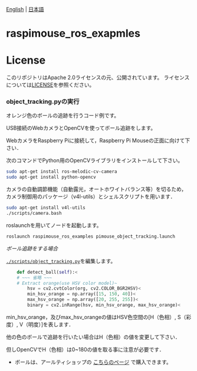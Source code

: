 [English](README.en.md) | [日本語](README.md)

# raspimouse_ros_exapmles

# License

このリポジトリはApache 2.0ライセンスの元、公開されています。 
ライセンスについては[LICENSE](./LICENSE)を参照ください。

### object_tracking.pyの実行

オレンジ色のボールの追跡を行うコード例です。

USB接続のWebカメラとOpenCVを使ってボール追跡をします。

WebカメラをRaspberry Piに接続して，Raspberry Pi Mouseの正面に向けて下さい．

次のコマンドでPython用のOpenCVライブラリをインストールして下さい。
```sh
sudo apt-get install ros-melodic-cv-camera
sudo apt-get install python-opencv
```

カメラの自動調節機能（自動露光，オートホワイトバランス等）を切るため，
カメラ制御用のパッケージ（v4l-utils）とシェルスクリプトを用います．

```sh
sudo apt-get install v4l-utils
./scripts/camera.bash
```


roslaunchを用いてノードを起動します。
```sh
roslaunch raspimouse_ros_examples pimouse_object_tracking.launch
```

[Raspberry PiのローカルIPアドレス]:8080でカメラから取得した画像や処理結果の確認が出来ます．

*ボール追跡をする場合*

[`./scripts/object_tracking.py`](./scripts/object_tracking.py)を編集します。

```python
    def detect_ball(self):<
    # ~~~ 省略 ~~~
    # Extract orange(use HSV color model)~
        hsv = cv2.cvtColor(org, cv2.COLOR_BGR2HSV)<
        min_hsv_orange = np.array([15, 150, 40])<
        max_hsv_orange = np.array([20, 255, 255])<
        binary = cv2.inRange(hsv, min_hsv_orange, max_hsv_orange)<
```

min_hsv_orange，及びmax_hsv_orangeの値はHSV色空間の[H（色相）, S（彩度）, V（明度）]を表します．

他の色のボールで追跡を行いたい場合はH（色相）の値を変更して下さい．

但しOpenCVでH（色相）は0~180の値を取る事に注意が必要です．

  - ボールは、アールティショップの
[こちらのページ](https://www.rt-shop.jp/index.php?main_page=product_info&cPath=1299_1307&products_id=3701)
で購入できます。

